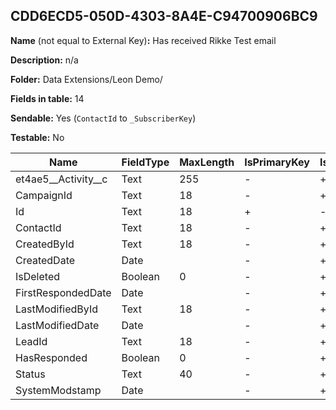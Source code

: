 ## CDD6ECD5-050D-4303-8A4E-C94700906BC9

**Name** (not equal to External Key)**:** Has received Rikke Test email

**Description:** n/a

**Folder:** Data Extensions/Leon Demo/

**Fields in table:** 14

**Sendable:** Yes (`ContactId` to `_SubscriberKey`)

**Testable:** No

| Name | FieldType | MaxLength | IsPrimaryKey | IsNullable | DefaultValue |
| --- | --- | --- | --- | --- | --- |
| et4ae5__Activity__c | Text | 255 | - | + |  |
| CampaignId | Text | 18 | - | + |  |
| Id | Text | 18 | + | - |  |
| ContactId | Text | 18 | - | + |  |
| CreatedById | Text | 18 | - | + |  |
| CreatedDate | Date |  | - | + |  |
| IsDeleted | Boolean | 0 | - | + |  |
| FirstRespondedDate | Date |  | - | + |  |
| LastModifiedById | Text | 18 | - | + |  |
| LastModifiedDate | Date |  | - | + |  |
| LeadId | Text | 18 | - | + |  |
| HasResponded | Boolean | 0 | - | + |  |
| Status | Text | 40 | - | + |  |
| SystemModstamp | Date |  | - | + |  |

